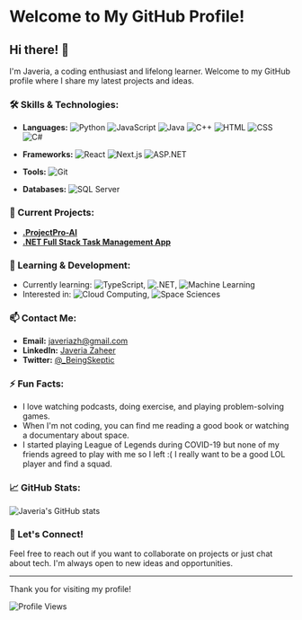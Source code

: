 # Welcome to My GitHub Profile!

## Hi there! 👋

I'm Javeria, a coding enthusiast and lifelong learner. Welcome to my GitHub profile where I share my latest projects and ideas.

### 🛠️ Skills & Technologies:
- **Languages:**
  ![Python](https://img.shields.io/badge/Python-3776AB?style=flat&logo=python&logoColor=white)
  ![JavaScript](https://img.shields.io/badge/JavaScript-F7DF1E?style=flat&logo=javascript&logoColor=black)
  ![Java](https://img.shields.io/badge/Java-007396?style=flat&logo=java&logoColor=white)
  ![C++](https://img.shields.io/badge/C++-00599C?style=flat&logo=cplusplus&logoColor=white)
  ![HTML](https://img.shields.io/badge/HTML-E34F26?style=flat&logo=html5&logoColor=white)
  ![CSS](https://img.shields.io/badge/CSS-1572B6?style=flat&logo=css3&logoColor=white)
  ![C#](https://img.shields.io/badge/C%23-239120?style=flat&logo=c-sharp&logoColor=white)
- **Frameworks:**
  ![React](https://img.shields.io/badge/React-20232A?style=flat&logo=react&logoColor=61DAFB)
  ![Next.js](https://img.shields.io/badge/Next.js-000000?style=flat&logo=nextdotjs&logoColor=white)
  ![ASP.NET](https://img.shields.io/badge/ASP.NET-512BD4?style=flat&logo=dotnet&logoColor=white)

  
  
- **Tools:**
  ![Git](https://img.shields.io/badge/Git-F05032?style=flat&logo=git&logoColor=white)
- **Databases:**
  ![SQL Server](https://img.shields.io/badge/SQL%20Server-CC2927?style=flat&logo=microsoftsqlserver&logoColor=white)

### 🔭 Current Projects:
- [**.ProjectPro-AI**](https://github.com/javeria2108/ProjectPro-AI)
- [**.NET Full Stack Task Management App**](https://github.com/javeria2108/Task-Management-System-with-.NET-Typescript-React-and-SQL)
  

### 🌱 Learning & Development:
- Currently learning: ![TypeScript](https://img.shields.io/badge/TypeScript-007ACC?style=flat&logo=typescript&logoColor=white), ![.NET](https://img.shields.io/badge/.NET-512BD4?style=flat&logo=dotnet&logoColor=white), ![Machine Learning](https://img.shields.io/badge/Machine%20Learning-FF6F00?style=flat&logo=python&logoColor=white)
- Interested in: ![Cloud Computing](https://img.shields.io/badge/Cloud%20Computing-4285F4?style=flat&logo=googlecloud&logoColor=white), ![Space Sciences](https://img.shields.io/badge/Space%20Sciences-0B3D91?style=flat&logo=nasa&logoColor=white)

### 📫 Contact Me:
- **Email:** javeriazh@gmail.com
- **LinkedIn:** [Javeria Zaheer](https://www.linkedin.com/in/javeria-zaheer-689b87232/)
- **Twitter:** [@_BeingSkeptic](https://twitter.com/_BeingSkeptic)

### ⚡ Fun Facts:
- I love watching podcasts, doing exercise, and playing problem-solving games.
- When I'm not coding, you can find me reading a good book or watching a documentary about space.
- I started playing League of Legends during COVID-19 but none of my friends agreed to play with me so I left :( I really want to be a good LOL player and find a squad.

### 📈 GitHub Stats:

![Javeria's GitHub stats](https://github-readme-stats.vercel.app/api?username=javeria2108&show_icons=true&theme=radical)

### 🔗 Let's Connect!

Feel free to reach out if you want to collaborate on projects or just chat about tech. I'm always open to new ideas and opportunities.

---

Thank you for visiting my profile!

![Profile Views](https://komarev.com/ghpvc/?username=javeria2108)
